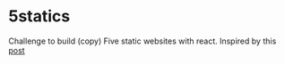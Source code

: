 # 5statics

Challenge to build (copy) Five static websites with react. Inspired by this [post](https://daveceddia.com/learn-react-with-copywork/)
